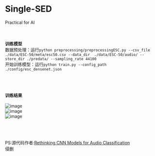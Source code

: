 # Single-SED
Practical for AI
<br><br><br><br>
**训练模型**<br>
数据预处理：运行`python preprocessing/preprocessingESC.py --csv_file ./data/ESC-50/meta/esc50.csv --data_dir  ./data/ESC-50/audio/ --store_dir ./predata/ --sampling_rate 44100`<br>
开始训练模型：运行`python train.py --config_path ./config/esc_densenet.json`<br>
<br><br><br><br>
**训练结果**<br><br>
![image](https://github.com/flysmart/Single-SED/assets/66983043/908bf9e5-5345-453b-b63b-7603b0ba524f#pic_center)<br>
![image](https://github.com/flysmart/Single-SED/assets/66983043/30afd1c9-f788-43c9-9e44-dec57774c7d6#pic_center)<br>
![image](https://github.com/flysmart/Single-SED/assets/66983043/41fda1e3-a0f0-4cba-adef-20a6bdcb20eb#pic_center)<br>
<br><br><br><br>
PS:源代码作者:[Rethinking CNN Models for Audio Classification](https://github.com/kamalesh0406/Audio-Classification)<br>
侵删
